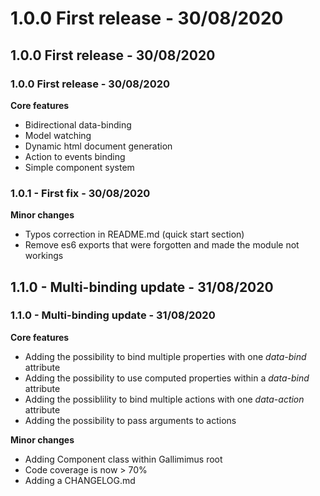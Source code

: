 # 1.0.0 First release - 30/08/2020

## 1.0.0  First release - 30/08/2020

### 1.0.0  First release - 30/08/2020

**Core features**

* Bidirectional data-binding
* Model watching
* Dynamic html document generation
* Action to events binding
* Simple component system

### 1.0.1 - First fix - 30/08/2020 

**Minor changes**

* Typos correction in README.md (quick start section)
* Remove es6 exports that were forgotten and made the module not workings

## 1.1.0 - Multi-binding update - 31/08/2020

### 1.1.0 - Multi-binding update - 31/08/2020

**Core features**

* Adding the possibility to bind multiple properties with one *data-bind* attribute
* Adding the possibility to use computed properties within a *data-bind* attribute
* Adding the possiblility to bind multiple actions with one *data-action* attribute
* Adding the possibility to pass arguments to actions


**Minor changes**

* Adding Component class within Gallimimus root
* Code coverage is now > 70%
* Adding a CHANGELOG.md